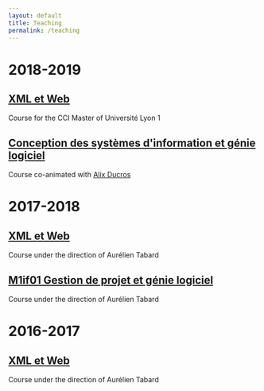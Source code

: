 ```yaml
---
layout: default
title: Teaching
permalink: /teaching
---
```

# 2018-2019

## [XML et Web](https://valentin.lachand.net/teaching/2019/cci-xml-web-2019)
Course for the CCI Master of Université Lyon 1

## [Conception des systèmes d'information et génie logiciel](https://valentin.lachand.net/teaching/2018/cci-uml-2018)
Course co-animated with [Alix Ducros](https://krlx.fr)

# 2017-2018

## [XML et Web](http://tabard.fr/cours/2018/xmlweb)
Course under the direction of Aurélien Tabard

## [M1if01 Gestion de projet et génie logiciel](http://tabard.fr/cours/2017/mif01/)
Course under the direction of Aurélien Tabard

# 2016-2017

## [XML et Web](http://tabard.fr/cours/2018/xmlweb)
Course under the direction of Aurélien Tabard

